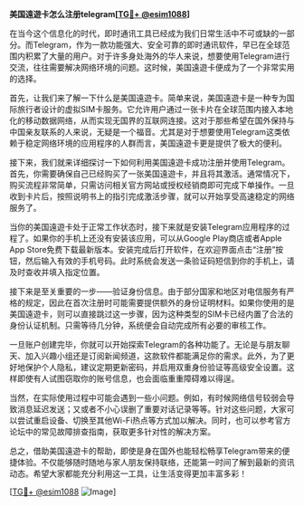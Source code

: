 **美国遠遊卡怎么注册telegram[[TG💪+ @esim1088](https://t.me/s/esim1088)]**

在当今这个信息化的时代，即时通讯工具已经成为我们日常生活中不可或缺的一部分。而Telegram，作为一款功能强大、安全可靠的即时通讯软件，早已在全球范围内积累了大量的用户。对于许多身处海外的华人来说，想要使用Telegram进行交流，往往需要解决网络环境的问题。这时候，美国遠遊卡便成为了一个非常实用的选择。

首先，让我们来了解一下什么是美国遠遊卡。简单来说，美国遠遊卡是一种专为国际旅行者设计的虚拟SIM卡服务。它允许用户通过一张卡片在全球范围内接入本地化的移动数据网络，从而实现无国界的互联网连接。这对于那些希望在国外保持与中国亲友联系的人来说，无疑是一个福音。尤其是对于想要使用Telegram这类依赖于稳定网络环境的应用程序的人群而言，美国遠遊卡更是提供了极大的便利。

接下来，我们就来详细探讨一下如何利用美国遠遊卡成功注册并使用Telegram。首先，你需要确保自己已经购买了一张美国遠遊卡，并且将其激活。通常情况下，购买流程非常简单，只需访问相关官方网站或授权经销商即可完成下单操作。一旦收到卡片后，按照说明书上的指引完成激活步骤，就可以开始享受高速稳定的网络服务了。

当你的美国遠遊卡处于正常工作状态时，接下来就是安装Telegram应用程序的过程了。如果你的手机上还没有安装该应用，可以从Google Play商店或者Apple App Store免费下载最新版本。安装完成后打开软件，在欢迎界面点击“注册”按钮，然后输入有效的手机号码。此时系统会发送一条验证码短信到你的手机上，请及时查收并填入指定位置。

接下来是至关重要的一步——验证身份信息。由于部分国家和地区对电信服务有严格的规定，因此在首次注册时可能需要提供额外的身份证明材料。如果你使用的是美国遠遊卡，则可以直接跳过这一步骤，因为这种类型的SIM卡已经内置了合法的身份认证机制。只需等待几分钟，系统便会自动完成所有必要的审核工作。

一旦账户创建完毕，你就可以开始探索Telegram的各种功能了。无论是与朋友聊天、加入兴趣小组还是订阅新闻频道，这款软件都能满足你的需求。此外，为了更好地保护个人隐私，建议定期更新密码，并启用双重身份验证等高级安全设置。这样即使有人试图窃取你的账号信息，也会面临重重障碍难以得逞。

当然，在实际使用过程中可能会遇到一些小问题。例如，有时候网络信号较弱会导致消息延迟发送；又或者不小心误删了重要对话记录等等。针对这些问题，大家可以尝试重启设备、切换至其他Wi-Fi热点等方式加以解决。同时，也可以参考官方论坛中的常见故障排查指南，获取更多针对性的解决方案。

总之，借助美国遠遊卡的帮助，即使是身在国外也能轻松畅享Telegram带来的便捷体验。不仅能够随时随地与家人朋友保持联络，还能第一时间了解到最新的资讯动态。希望大家都能充分利用这一工具，让生活变得更加丰富多彩！

[[TG💪+ @esim1088](https://t.me/s/esim1088) ![Image](https://i.postimg.cc/4NQfJmqS/Snipaste-2025-05-13-00-14-12.png)]